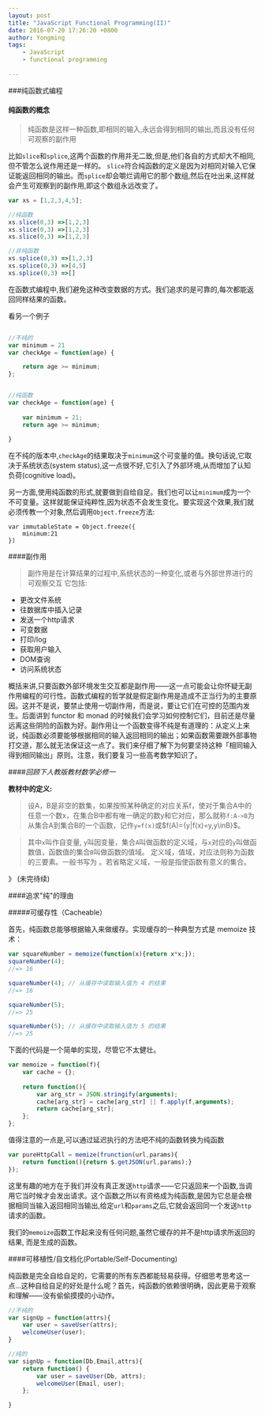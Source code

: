 ```yaml
---
layout: post
title: "JavaScript Functional Programming(II)"
date: 2016-07-20 17:26:20 +0800
author: Yongming
tags:
    - JavaScript
    - functional programming
    
---
```



###纯函数式编程

#### **纯函数的概念**
> 纯函数是这样一种函数,即相同的输入,永远会得到相同的输出,而且没有任何可观察的副作用

比如``slice``和``splice``,这两个函数的作用并无二致,但是,他们各自的方式却大不相同,但不管怎么说作用还是一样的。
``slice``符合纯函数的定义是因为对相同对输入它保证能返回相同的输出。而``splice``却会嚼烂调用它的那个数组,然后在吐出来,这样就会产生可观察到的副作用,即这个数组永远改变了。

```javascript
var xs = [1,2,3,4,5];

//纯函数
xs.slice(0,3) =>[1,2,3]
xs.slice(0,3) =>[1,2,3]
xs.slice(0,3) =>[1,2,3]

//非纯函数
xs.splice(0,3) =>[1,2,3]
xs.splice(0,3) =>[4,5]
xs.splice(0,3) =>[]
```

在函数式编程中,我们避免这种改变数据的方式。我们追求的是可靠的,每次都能返回同样结果的函数。

看另一个例子

```javascript

//不纯的
var minimum = 21
var checkAge = function(age) {

    return age >= minimum;
};


//纯函数
var checkAge = function(age) {
    
    var minimum = 21;
    return age >= minimum;
    
}
```

在不纯的版本中,``checkAge``的结果取决于``minimum``这个可变量的值。换句话说,它取决于系统状态(system status),这一点很不好,它引入了外部环境,从而增加了认知负荷(cognitive load)。

另一方面,使用纯函数的形式,就要做到自给自足。我们也可以让``minimum``成为一个不可变量。这样就能保证纯粹性,因为状态不会发生变化。要实现这个效果,我们就必须传教一个对象,然后调用``Object.freeze``方法:

```
var immutableState = Object.freeze({
    minimum:21
})
```

####副作用
>副作用是在计算结果的过程中,系统状态的一种变化,或者与外部世界进行的可观察交互
它包括:
- 更改文件系统
- 往数据库中插入记录
- 发送一个http请求
- 可变数据
- 打印/log
- 获取用户输入
- DOM查询
- 访问系统状态

概括来讲,只要函数外部环境发生交互都是副作用——这一点可能会让你怀疑无副作用编程的可行性。函数式编程的哲学就是假定副作用是造成不正当行为的主要原因。这并不是说，要禁止使用一切副作用，而是说，要让它们在可控的范围内发生。后面讲到 functor 和 monad 的时候我们会学习如何控制它们，目前还是尽量远离这些阴险的函数为好。副作用让一个函数变得不纯是有道理的：从定义上来说，纯函数必须要能够根据相同的输入返回相同的输出；如果函数需要跟外部事物打交道，那么就无法保证这一点了。我们来仔细了解下为何要坚持这种「相同输入得到相同输出」原则。注意，我们要复习一些高考数学知识了。

####*回顾下人教版教材数学必修一*

**教材中的定义:** 
> 设A，B是非空的数集，如果按照某种确定的对应关系f，使对于集合A中的任意一个数x，在集合B中都有唯一确定的数y和它对应，那么就称``f:A->B``为从集合A到集合B的一个函数，记作``y=f(x)``或$f(A)={y|f(x)=y,y\inB}$。

> 其中`x`叫作自变量, `y`叫因变量，集合`A`叫做函数的定义域，与`x`对应的`y`叫做函数值，函数值的集合`B`叫做函数的值域。
> 定义域，值域，对应法则称为函数的三要素。一般书写为  。若省略定义域，一般是指使函数有意义的集合。

 》 (未完待续)
 
 
####追求"纯"的理由

#####可缓存性（Cacheable）
     
首先，纯函数总能够根据输入来做缓存。实现缓存的一种典型方式是 memoize 技术：

```javascript
var squareNumber = memoize(function(x){return x*x;});
squareNumber(4);
//=> 16

squareNumber(4); // 从缓存中读取输入值为 4 的结果
//=> 16

squareNumber(5);
//=> 25

squareNumber(5); // 从缓存中读取输入值为 5 的结果
//=> 25
```

下面的代码是一个简单的实现，尽管它不太健壮。

```javascript
var memoize = function(f){
    var cache = {};
    
    return function(){
        var arg_str = JSON.stringify(arguments);
        cache[arg_str] = cache[arg_str] || f.apply(f,arguments);
        return cache[arg_str];
    };
};
```

值得注意的一点是,可以通过延迟执行的方法吧不纯的函数转换为纯函数

```javascript
var pureHttpCall = memize(frunction(url,params){
    return function(){return $.getJSON(url,params);}
});
```

这里有趣的地方在于我们并没有真正发送``http``请求——它只返回来一个函数,当调用它当时候才会发出请求。这个函数之所以有资格成为纯函数,是因为它总是会根据相同当输入返回相同当输出,给定``url``和``params``之后,它就会返回同一个发送``http``请求的函数。

我们的``memoize``函数工作起来没有任何问题,虽然它缓存的并不是http请求所返回的结果, 而是生成的函数。


####可移植性/自文档化(Portable/Self-Documenting)

纯函数是完全自给自足的，它需要的所有东西都能轻易获得。仔细思考思考这一点...这种自给自足的好处是什么呢？首先，纯函数的依赖很明确，因此更易于观察和理解——没有偷偷摸摸的小动作。

```javascript
//不纯的
var signUp = function(attrs){
    var user = saveUser(attrs);
    welcomeUser(user);
}

//纯的
var signUp = function(Db,Email,attrs){
    return function() {
        var user = saveUser(Db, attrs);
        welcomeUser(Email, user);
    };

}

```
